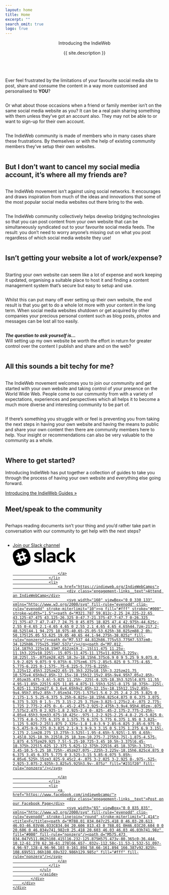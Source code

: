 ```yaml
---
layout: home
title: Home
excerpt: ""
search_omit: true
logo: true
---
```


<header class="masthead masthead__big">
	<div class="wrap">
			<div class="masthead__tagline">Introducing the IndieWeb</div>
			<p class="masthead__excerpt">{{ site.description }}</p>
	</div>
</header><!-- /.masthead -->

<section class="section section-c1" id="section-1">
	<div class="section-content">
		<div class="row">
			<div class="column column-center small-12">
				<p>Ever feel frustrated by the limitations of your favourite social media site to post, share and consume the content in a way more customised and personalised to <strong>YOU</strong>?</p>
			</div>
			<div class="column small-12 medium-6">
				<p>Or what about those occasions when a friend or family member isn’t on the same social media website as you? It can be a real pain sharing something with them unless they’ve got an account also. They may not be able to or want to sign-up for their own account.</p>
			</div>
			<!-- <div class="column small-12 medium-6 medium-offset-6"> -->
			<div class="column column-center small-12">
				<p>The IndieWeb community is made of members who in many cases share these frustrations. By themselves or with the help of existing community members they’ve setup their own websites.</p>
			</div>
		</div>
	</div>
</section>

<section class="section section-c1 section-b1" id="section-2">
	<div class="section-content">
		<div class="row">
			<div class="column column-header small-12 medium-6">
				<h2>But I don’t want to cancel my social media account, it’s where all my friends are?</h2>
			</div>
			<div class="column medium-6 small-12">
				<p>The IndieWeb movement isn’t against using social networks. It encourages and draws inspiration from much of the ideas and innovations that some of the most popular social media websites out there bring to the web.</p>
			</div>
			<div class="column small-12">
				<p>The IndieWeb community collectively helps develop bridging technologies so that you can post content from your own website that can be simultaneously syndicated out to your favourite social media feeds. The result: you don’t need to worry anyone’s missing out on what you post regardless of which social media website they use!</p>
			</div>
		</div>
	</div>
</section>

<section class="section section-c1" id="section-3">
	<div class="section-content">
		<h2>Isn’t getting your website a lot of work/expense?</h2>
		<div class="row">
			<div class="column medium-6 small-12">
				<p class="spacer">Starting your own website can seem like a lot of expense and work keeping it updated, organising a suitable place to host it and finding a content management system that’s secure but easy to setup and use.</p>
			</div>
			<div class="column medium-6 small-12">
				<p>Whilst this can put many off ever setting up their own website, the end result is that you get to do a whole lot more with your content in the long term. When social media websites shutdown or get acquired by other companies your precious personal content such as blog posts, photos and messages can be lost all too easily.</p>
			</div>
			<div class="column column-center small-12">
				<p><em><strong>The question to ask yourself is...</strong></em><br>Will setting up my own website be worth the effort in return for greater control over the content I publish and share and on the web?</p>
			</div>
		</div>
	</div>
</section>

<section class="section section-c1 section-b1" id="section-4">
	<div class="section-content">
		<div class="row">
			<div class="column column-header small-12 medium-6">
				<h2>All this sounds a bit techy for me?</h2>
			</div>
			<div class="column medium-6 small-12">
				<p>The IndieWeb movement welcomes you to join our community and get started with your own website and taking control of your presence on the World Wide Web. People come to our community from with a variety of expectations, experiences and perspectives which all helps it to become a much more diverse and interesting community to be part of.</p>
			</div>
			<div class="column small-12">
				<p>If there’s something you struggle with or feel is preventing you from taking the next steps in having your own website and having the means to public and share  your own content then there are community members here to help. Your insight or recommendations can also be very valuable to the community as a whole.</p>
			</div>
		</div>
	</div>
</section>


<section class="section section-c1" id="section-5">
	<div class="section-content">
		<div class="row">
			<div class="column column-header small-12">
				<h2>Where to get started?</h2>
				<p>Introducing IndieWeb has put together a collection of guides to take you through the process of having your own website and everything else going forward.</p>
			</div>
		</div>
		<a href="/guides" class="btn btn-center">Introducing the IndieWeb Guides &raquo;</a>
	</div>
</section>

<section class="section section-c1" id="section-7">
	<div class="section-content">
		<div class="row">
			<div class="column column-header small-12 medium-6">
				<h2>Meet/speak to the community</h2>
			</div>
			<div class="column medium-6 small-12">
				<p>Perhaps reading documents isn’t your thing and you’d rather take part in conversation with our community to get help with the next steps?</p>
			</div>
			<div class="column">
				<aside>
				<ul class="engagement-links">
					<li>
						<a href="https://chat.indieweb.org/slack">
							<div class="engagement-links__text">Join our Slack channel</div>
							<svg width="200" viewBox="0 0 444 127" xmlns="http://www.w3.org/2000/svg" fill-rule="evenodd" clip-rule="evenodd" stroke-linejoin="round" stroke-miterlimit="1.414"><title>Slack</title><g fill="#000" fill-rule="nonzero"><path d="M201.3 35.216c3.907 1.705 4.192 2.984 1.137 8.81-3.126 5.967-3.908 6.323-7.744 4.76-4.83-2.06-11.012-3.624-14.99-3.624-6.536 0-10.87 2.345-10.87 5.897 0 11.72 37.44 5.39 37.44 30.4 0 12.57-10.8 20.95-26.996 20.95-8.526 0-19.04-2.84-26.287-6.54-3.623-1.85-3.836-2.91-.71-8.88 2.7-5.26 3.552-5.83 7.46-4.19 6.18 2.7 13.995 4.76 19.253 4.76 5.967 0 9.946-2.42 9.946-5.97 0-11.37-38.08-5.97-38.08-30.198 0-12.86 10.72-21.455 26.78-21.455 7.53 0 17.05 2.27 23.65 5.255zM231.496 5.52v93.21c0 1.42-1.49 2.912-3.622 2.912h-9.805c-2.14 0-3.63-1.49-3.63-2.913V5.52c0-4.618 1.28-5.045 8.52-5.045 8.24 0 8.52.57 8.52 5.045zm24.51 75.66c0 4.762 4.05 7.958 10.16 7.958 7.39 0 14.066-3.552 17.974-9.59v-6.252c-3.908-1.492-8.668-2.345-12.93-2.345-9.094 0-15.204 4.34-15.204 10.23zm45.184-23.23v40.14c0 2.13-1.49 3.623-3.622 3.623h-9.663c-2.202 0-3.765-1.634-3.623-3.836l.142-4.334c-5.257 5.826-12.788 8.88-20.32 8.88-14.634 0-24.438-8.454-24.438-21.1 0-13.427 11.083-22.45 27.708-22.52 6.323 0 12.077 1.136 16.766 3.054V57.24c0-7.39-5.826-11.794-15.7-11.794-4.62 0-10.302 1.848-14.85 4.476-3.48 1.99-4.333 1.847-8.098-3.765-3.694-5.613-3.553-6.678 0-8.952 6.82-4.405 16.056-7.246 24.58-7.246 19.112 0 31.118 10.37 31.118 27.99zm66.502-22.592c3.55 2.06 3.694 3.197-.214 9.236-3.694 5.683-4.333 6.04-8.24 4.05-2.984-1.564-7.745-2.913-11.652-2.913-12.29 0-20.46 8.1-20.46 20.32 0 12.72 8.17 21.24 20.46 21.24 4.263 0 9.59-1.63 13.072-3.55 3.552-2.06 4.334-1.92 8.1 3.55 3.41 5.12 3.338 6.33.283 8.46-5.47 3.77-14.13 6.68-21.73 6.68-22.73 0-37.94-14.56-37.94-36.37 0-21.67 15.21-36.09 38.08-36.09 6.96 0 15.14 2.35 20.25 5.4zm74.172 57.475c2.842 3.623 1.705 4.902-5.4 7.46-7.246 2.628-8.24 2.485-10.798-.853l-20.32-27.14-9.093 8.81v17.62c0 1.42-1.49 2.912-3.622 2.912h-9.8c-2.13 0-3.62-1.49-3.62-2.913V5.52c0-4.618 1.28-5.045 8.53-5.045 8.24 0 8.53.57 8.53 5.045v53l27.85-26.714c3.06-2.913 4.76-2.7 10.23.924 6.04 3.907 6.47 4.973 3.55 7.814L417.14 60.72l24.724 32.113zm-390.387-33.6l5.387 16.08L73.57 69.72l-5.385-16.083-16.708 5.595z"/><path d="M51.477 59.232l5.387 16.082L73.57 69.72l-5.385-16.083-16.708 5.595z"/><path d="M98.083 75.18l-8.102 2.715 2.81 8.383c1.14 3.395-.69 7.068-4.09 8.205-.73.247-1.49.354-2.22.335-2.64-.07-5.09-1.767-5.98-4.423l-2.81-8.385-16.71 5.597 2.81 8.383c1.14 3.395-.69 7.068-4.09 8.205-.73.247-1.49.354-2.22.335-2.64-.07-5.09-1.767-5.98-4.423l-2.81-8.383-8.1 2.713c-.74.248-1.49.355-2.22.335-2.64-.068-5.09-1.766-5.98-4.423-1.13-3.4.7-7.07 4.09-8.21l8.1-2.72-5.38-16.08-8.1 2.71c-.74.25-1.49.35-2.223.33-2.645-.07-5.09-1.77-5.98-4.426-1.134-3.395.697-7.068 4.09-8.205l8.1-2.716-2.806-8.38c-1.14-3.397.69-7.07 4.083-8.207 3.397-1.135 7.07.695 8.206 4.09l2.81 8.385 16.704-5.59-2.81-8.388c-1.14-3.393.69-7.067 4.088-8.203 3.397-1.135 7.07.695 8.207 4.09l2.81 8.384 8.1-2.713c3.396-1.13 7.07.7 8.204 4.09 1.14 3.4-.69 7.07-4.086 8.21l-8.102 2.715L85.86 65.6l8.102-2.714c3.395-1.135 7.07.694 8.205 4.088 1.136 3.395-.694 7.068-4.09 8.205zm21.733-27.893C106.926 4.32 88.304-5.707 45.336 7.185 2.368 20.075-7.657 38.695 5.233 81.665c12.892 42.966 31.51 52.992 74.48 40.1 42.968-12.89 52.994-31.51 40.103-74.478z"/></g></svg>

						</a>
					</li>
					<li>
						<a href="https://indieweb.org/IndieWebCamps">
							<div class="engagement-links__text">Attend an IndieWebCamp</div>
							<svg width="160" viewBox="0 0 330 133" xmlns="http://www.w3.org/2000/svg" fill-rule="evenodd" clip-rule="evenodd" stroke-miterlimit="10"><g fill="#fff" stroke="#000" stroke-width="1.5"><path d="M321.787 59.812c-2.25 24.225-22.65 43.125-47.475 43.125-26.325 0-47.7-21.375-47.7-47.7 0-26.325 21.375-47.7 47.7-47.7 24.75 0 45.075 18.825 47.4 42.975h-44.625c-2.55 0-4.65 2.1-4.65 4.65 0 2.55 2.1 4.65 4.65 4.65h44.7zm-217.2-48.525l44.1 94.275 18.975-40.65-25.05-53.625h-38.025zm88.2 0h-50.175l25.05 53.625 19.05 40.65 44.1-94.275h-38.025z" fill-rule="nonzero"/><path d="M7.537 44.812h86.775v53.775H7.537zm0-34.125h86.775v25.35H7.537z"/></g><path d="M7.012 114.187h3.225v18.15H7.012zm19.2-.15l11.475 11.25v-11.1h3.225v18.225l-.15.075-11.475-11.175v11.025h-3.225v-18.225l.15-.075zm28.425 18.3v-18.15h6.375c6.9 0 9 5.25 9 9.075 0 3.9-2.025 9.075-9 9.075h-6.375zm6.375-2.85c5.025 0 5.775-4.65 5.775-6.225 0-1.575-.75-6.225-5.775-6.225h-3.225v12.45h3.225zm22.65-15.3h3.225v18.15h-3.225zm21.75 10.575v4.65h9v2.85h-12.15v-18.15h12.15v2.85h-9v4.95h7.05v2.85h-7.05zm35.475-3.6l-5.025 11.25h-.225l-8.325-18.3h3.525l4.875 11.55 4.95-11.85h.225l5.025 11.85 4.875-11.55h3.525l-8.175 18.375h-.225l-5.025-11.325zm27.6 3.6v4.65h9v2.85h-12.15v-18.15h12.15v2.85h-9v4.95h7.05v2.85h-7.05zm34.725-1.575c1.5.6 2.25 2.4 2.25 3.825 0 2.175-1.5 5.25-6.375 5.25h-6.825v-18.15h6.825c4.875 0 6.375 3.075 6.375 5.325 0 1.5-.75 3.15-2.25 3.75zm-3.825-1.275c2.4-.075 2.775-1.725 2.775-2.475 0-.6-.45-2.475-2.925-2.475h-3.9v4.95h4.05zm-.075 7.575c2.475 0 2.925-1.8 2.925-2.4 0-.825-.45-2.175-2.775-2.25h-4.05v4.65h3.9zm33.675-10.425c-.975-1.2-2.925-2.25-4.8-2.25-5.025 0-5.775 4.8-5.775 6.375 0 1.575.75 6.375 5.775 6.375 1.95 0 3.825-1.125 5.025-2.25l1.875 2.325c-1.8 1.8-3.9 2.85-6.825 2.85-6.975 0-9-5.475-9-9.375 0-3.825 2.1-9.3 9-9.3 3.15 0 5.175 1.275 6.9 3.15l-2.175 2.1zm28.275 13.275h-3.525l-1.95-4.65h-5.925l-1.95 4.65h-3.45l8.325-18.3h.225l8.25 18.3zm-10.275-7.275h3.75l-1.875-4.575-1.875 4.575zm29.925 7.5l-5.25-10.725-3.45 10.5h-3.375l6.45-18.375h.225l5.625 12.375 5.625-12.375h.225l6.45 18.375h-3.375l-3.45-10.5-5.25 10.725h-.45zm27.075-.225h-3.225v-18.15h6.825c4.875 0 6.375 3.45 6.375 5.775 0 3.525-3.15 5.85-6.075 5.85h-4.05v6.525h.15zm3.825-9.45c2.4-.075 3-2.025 3-2.925 0-.975-.525-2.925-3.075-2.925h-3.825v5.925h3.9v-.075z" fill="#231f20" fill-rule="nonzero"/></svg>

						</a>
					</li>
					<li>
						<a href="https://www.facebook.com/indiewebcamp/">
							<div class="engagement-links__text">Post on our Facebook Page</div>
							<svg width="65" viewBox="0 0 835 835" xmlns="http://www.w3.org/2000/svg" fill-rule="evenodd" clip-rule="evenodd" stroke-linejoin="round" stroke-miterlimit="1.414"><title>F</title><path d="M788.01 834.047c25.418 0 46.03-20.613 46.03-46.03V46.033C834.04 20.606 813.43 0 788.01 0H46.03C20.604 0 0 20.606 0 46.034v741.982c0 25.418 20.603 46.03 46.03 46.03h741.98z" fill="#000" fill-rule="nonzero"/><path d="M575.473 834.047V511.062h108.415l16.232-125.875H575.473v-80.365c0-36.444 10.12-61.278 62.38-61.278l66.657-.032v-112.58c-11.53-1.532-51.097-4.96-97.128-4.96-96.103 0-161.894 58.66-161.894 166.387v92.825h-108.69V511.06h108.69v322.986h129.985z" fill="#fff" fill-rule="nonzero"/></svg>
						</a>
					</li>
				</ul>
				</aside>
			</div>
		</div>
	</div>
</section>

